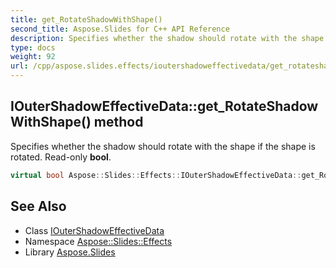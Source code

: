 ```yaml
---
title: get_RotateShadowWithShape()
second_title: Aspose.Slides for C++ API Reference
description: Specifies whether the shadow should rotate with the shape if the shape is rotated. Read-only bool.
type: docs
weight: 92
url: /cpp/aspose.slides.effects/ioutershadoweffectivedata/get_rotateshadowwithshape/
---
```

## IOuterShadowEffectiveData::get_RotateShadowWithShape() method


Specifies whether the shadow should rotate with the shape if the shape is rotated. Read-only **bool**.

```cpp
virtual bool Aspose::Slides::Effects::IOuterShadowEffectiveData::get_RotateShadowWithShape()=0
```

## See Also

* Class [IOuterShadowEffectiveData](./)
* Namespace [Aspose::Slides::Effects](../)
* Library [Aspose.Slides](../../)